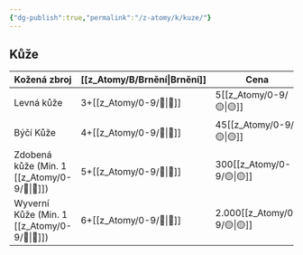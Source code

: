 ```yaml
---
{"dg-publish":true,"permalink":"/z-atomy/k/kuze/"}
---
```


## Kůže

| **Kožená zbroj**             | **[[z_Atomy/B/Brnění\|Brnění]]** | **Cena**    |
| ---------------------------- | -------------- | ----------- |
| Levná kůže                   | 3+[[z_Atomy/0-9/🎯\|🎯]]       | 5[[z_Atomy/0-9/🟡\|🟡]]     |
| Býčí Kůže                    | 4+[[z_Atomy/0-9/🎯\|🎯]]       | 45[[z_Atomy/0-9/🟡\|🟡]]    |
| Zdobená kůže (Min. 1 [[z_Atomy/0-9/💪\|💪]]) | 5+[[z_Atomy/0-9/🎯\|🎯]]       | 300[[z_Atomy/0-9/🟡\|🟡]]   |
| Wyverní Kůže (Min. 1 [[z_Atomy/0-9/💪\|💪]]) | 6+[[z_Atomy/0-9/🎯\|🎯]]       | 2.000[[z_Atomy/0-9/🟡\|🟡]] |
